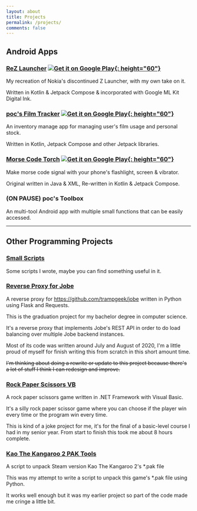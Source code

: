 ```yaml
---
layout: about
title: Projects
permalink: /projects/
comments: false
---
```


## Android Apps

### [ReZ Launcher](/apps/rez) [![Get it on Google Play](https://play.google.com/intl/en_us/badges/static/images/badges/en_badge_web_generic.png){: height="60"}](https://play.google.com/store/apps/details?id=com.perryoncrack.rez&pcampaignid=pcampaignidMKT-Other-global-all-co-prtnr-py-PartBadge-Mar2515-1)

My recreation of Nokia's discontinued Z Launcher, with my own take on it.

Written in Kotlin & Jetpack Compose & incorporated with Google ML Kit Digital Ink.

### [poc's Film Tracker](/apps/pft) [![Get it on Google Play](https://play.google.com/intl/en_us/badges/static/images/badges/en_badge_web_generic.png){: height="60"}](https://play.google.com/store/apps/details?id=com.perryoncrack.filmtracker&pcampaignid=pcampaignidMKT-Other-global-all-co-prtnr-py-PartBadge-Mar2515-1)

An inventory manage app for managing user's film usage and personal stock.

Written in Kotlin, Jetpack Compose and other Jetpack libraries.

### [Morse Code Torch](/apps/mct) [![Get it on Google Play](https://play.google.com/intl/en_us/badges/static/images/badges/en_badge_web_generic.png){: height="60"}](https://play.google.com/store/apps/details?id=com.perryoncrack.mcfleshlite&pcampaignid=pcampaignidMKT-Other-global-all-co-prtnr-py-PartBadge-Mar2515-1)

Make morse code signal with your phone's flashlight, screen & vibrator.

Original written in Java & XML, Re-written in Kotlin & Jetpack Compose.

### (ON PAUSE) poc's Toolbox

An multi-tool Android app with multiple small functions that can be easily accessed.

---

## Other Programming Projects

### [Small Scripts](https://github.com/perryOnCrack/Small-Scripts)

Some scripts I wrote, maybe you can find something useful in it.

### [Reverse Proxy for Jobe](https://github.com/perryOnCrack/Reverse-Proxy-for-Jobe)

A reverse proxy for https://github.com/trampgeek/jobe written in Python using Flask and Requests.

This is the graduation project for my bachelor degree in computer science.

It's a reverse proxy that implements Jobe's REST API in order to do load balancing over multiple Jobe backend instances.

Most of its code was written around July and August of 2020, I'm a little proud of myself for finish writing this from scratch in this short amount time.

~~I'm thinking about doing a rewrite or update to this project because there's a lot of stuff I think I can redesign and improve.~~

### [Rock Paper Scissors VB](https://github.com/perryOnCrack/Rock-Paper-Scissors-VB)

A rock paper scissors game written in .NET Framework with Visual Basic.

It's a silly rock paper scissor game where you can choose if the player win every time or the program win every time.

This is kind of a joke project for me, it's for the final of a basic-level course I had in my senior year. From start to finish this took me about 8 hours complete.

### [Kao The Kangaroo 2 PAK Tools](https://github.com/perryOnCrack/Kao-The-Kangaroo-2-PAK-Tools)

A script to unpack Steam version Kao The Kangaroo 2's *.pak file

This was my attempt to write a script to unpack this game's *.pak file using Python.

It works well enough but it was my earlier project so part of the code made me cringe a little bit.
